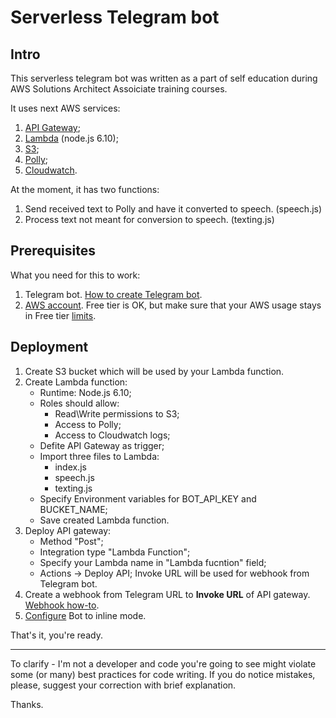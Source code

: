 Serverless Telegram bot
=======================

Intro
-----
This serverless telegram bot was written as a part of self education during AWS Solutions Architect Assoiciate training courses. 

It uses next AWS services:
1. [API Gateway](https://aws.amazon.com/api-gateway);
2. [Lambda](https://aws.amazon.com/lambda/) (node.js 6.10);
3. [S3](https://aws.amazon.com/s3/);
4. [Polly](https://aws.amazon.com/polly/);
5. [Cloudwatch](https://aws.amazon.com/cloudwatch/).

At the moment, it has two functions:  
1. Send received text to Polly and have it converted to speech. (speech.js)
2. Process text not meant for conversion to speech. (texting.js)

Prerequisites
-------------
What you need for this to work:
1. Telegram bot. [How to create Telegram bot](https://core.telegram.org/bots#3-how-do-i-create-a-bot).
2. [AWS account](https://aws.amazon.com/). Free tier is OK, but make sure that your AWS usage stays in Free tier [limits](https://aws.amazon.com/free/).

Deployment
-----------
1. Create S3 bucket which will be used by your Lambda function.
2. Create Lambda function:
	- Runtime: Node.js 6.10;
	- Roles should allow:
		- Read\Write permissions to S3;
		- Access to Polly;
		- Access to Cloudwatch logs;
	- Defite API Gateway as trigger;
	- Import three files to Lambda:
		- index.js
		- speech.js
		- texting.js
	- Specify Environment variables for BOT_API_KEY and BUCKET_NAME;
	- Save created Lambda function.
3. Deploy API gateway:
	- Method "Post";
	- Integration type "Lambda Function";
	- Specify your Lambda name in "Lambda fucntion" field;
	- Actions -> Deploy API; Invoke URL will be used for webhook from Telegram bot.
4. Create a webhook from Telegram URL to **Invoke URL** of API gateway. [Webhook how-to](https://core.telegram.org/bots/api#setwebhook).
5. [Configure](https://core.telegram.org/bots/inline) Bot to inline mode.

That's it, you're ready.
*********
To clarify - I'm not a developer and code you're going to see might violate some (or many) best practices for code writing. If you do notice mistakes, please, suggest your correction with brief explanation.

Thanks.
